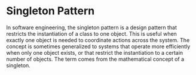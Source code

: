 Singleton Pattern
=========
<p>In software engineering, the singleton pattern is a design pattern that restricts the instantiation of a class to one object.
This is useful when exactly one object is needed to coordinate actions across the system. 
The concept is sometimes generalized to systems that operate more efficiently when only one object exists, or that restrict the
instantiation to a certain number of objects. The term comes from the mathematical concept of a singleton.</p>
